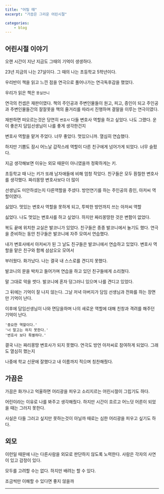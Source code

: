 ```yaml
---
title: "어릴 때"
excerpt: "가끔은 그리운 어린시절"

categories:
    - blog
---
```



## 어린시절 이야기
오랜 시간이 지난 지금도 그때의 기억이 생생하다.

23년 지금의 나는 27살이다.
그 때의 나는 초등학교 5학년이다.

우리반이 책을 읽고 느낀 점을 연극으로 풀어나가는
연극독후감을 했었다.

우리가 읽은 책은 `몽실언니`

연극의 컨셉은 재판이였다.
책의 주인공과 주변인물들이 원고, 피고, 증인이 되고
주인공과 주변인물들간의 잘잘못을 책의 줄거리를 따라서 진행하며
결말을 이루는 연극이였다.

재판하면 떠오르는것은 당연히 `변호사`
다들 변호사 역할을 하고 싶었다.
나도 그랬다. 운이 좋은지 담임선생님이 나를 좋게 생각한건지

변호사 역할을 맡겨 주었다.
너무 좋았다. 멋있으니까.
열심히 연습했다.

하지만 기쁨도 잠시 
어느날 갑작스레 역할이 다른 친구에게 넘어가게 되었다.
너무 슬펐다.

지금 생각해보면 이유는 외모 때문이 아니였을까
정확하게는 키.

초등학교 때 나는 키가 또래 남자애들에 비해 엄청 작았다.
친구들은 모두 훤칠한 변호사를 생각했다. 짜리몽땅 변호사보다 더 많이

선생님도 미안하셨는지 다른역할을 주셨다.
방언연기를 하는 주인공의 증인, 아저씨 역할이였다.

싫었다.
멋있는 변호사 역할을 못하게 되고, 투박한 방언까지 쓰는 아저씨 역할

싫었다.
나도 멋있는 변호사를 하고 싶었다. 하지만 짜리몽땅한 것은 변함이 없었다.

복도 끝에 위치한 교실은 발코니가 있었다.
친구들은 종종 발코니에서 놀기도 했다.
연극을 준비하는 동안 친구들은 발코니에 자주 모여서 연습했다.

내가 변호사에서 아저씨가 된 그 날도
친구들은 발코니에서 연습하고 있었다.
변호사 역할을 맡은 친구와 함께 삼삼오오 모여서

부러웠다. 화가났다.
나는 결국 내 스스로를 견디지 못했다.

발코니의 문을 박차고 들어가며
연습을 하고 있던 친구들에게 소리쳤다.

말 그대로 악을 썻다.
발코니에 혼자 덩그러니 있으며 나를 견디고 있었다.

그 뒤에는 기억이 잘 나지 않는다.
그날 저녁 아버지가 담임 선생님과 전화를 하는 장면만 기억이 난다.

이후에 담임선생님이 나와 면담을하며 
나의 새로운 역할에 대해 친창과 격려를 해주던 기억이 난다.

```
'중요한 역할이다.' 
'너 말고는 하지 못한다.'
'변호사 보다 특별하다.' 
```

결국 나는 짜리몽땅 변호사가 되지 못했다.
연극도 방언 아저씨로 참여하게 되었다.
그래도 열심히 했는지

나중에 학교 신문에 잘했다고 내 이름까지 적으며 칭찬해줬다.

## 가끔은
가끔은 화가나고 억울하면 어리광을 피우고 소리지르는
어린시절이 그립기도 하다.

어린이라는 이유로 나를 봐주고 생각해줬다.
하지만 시간이 흐르고 어느덧 어른이 되었을 때는
그러지 못한다.

사실은 다들 그러고 싶지만 못하는것이 아닐까
때로는 심한 어리광을 피우고 싶기도 하다.

## 외모
이런일 때문에 나는 다른사람을 외모로 판단하지 않도록 노력한다.
사람은 각자의 사연이 있고 감정이 있다.

모두를 고려할 수는 없다.
하지만 배려는 할 수 있다.

조금씩만 이해할 수 있다면 좋지 않을까
****